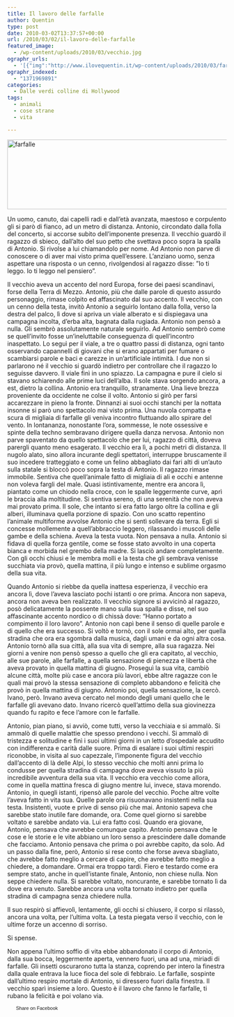 ```yaml
---
title: Il lavoro delle farfalle
author: Quentin
type: post
date: 2010-03-02T13:37:57+00:00
url: /2010/03/02/il-lavoro-delle-farfalle
featured_image:
  - /wp-content/uploads/2010/03/vecchio.jpg
ographr_urls:
  - '[{"img":"http://www.ilovequentin.it/wp-content/uploads/2010/03/farfalle.jpg"},{"img":"http://www.ilovequentin.it/wp-content/uploads/2010/03/vecchio.jpg"},{"img":"http://www.ilovequentin.it/wp-content/uploads/2010/03/farfalle-300x92.jpg"}]'
ographr_indexed:
  - "1371969891"
categories:
  - Dalle verdi colline di Hollywood
tags:
  - animali
  - cose strane
  - vita

---
```

[<img class="alignnone size-full wp-image-907" title="farfalle" src="http://www.ilovequentin.it/wp-content/uploads/2010/03/farfalle.jpg" alt="farfalle" width="520" height="160" />][1]

Un uomo, canuto, dai capelli radi e dall’età avanzata, maestoso e corpulento gli si parò di fianco, ad un metro di distanza. Antonio, circondato dalla folla del concerto, si accorse subito dell’imponente presenza. Il vecchio guardò il ragazzo di sbieco, dall’alto del suo petto che svettava poco sopra la spalla di Antonio. Si rivolse a lui chiamandolo per nome. Ad Antonio non parve di conoscere o di aver mai visto prima quell’essere. L’anziano uomo, senza aspettare una risposta o un cenno, rivolgendosi al ragazzo disse: ”Io ti leggo. Io ti leggo nel pensiero”.

Il vecchio aveva un accento del nord Europa, forse dei paesi scandinavi, forse della Terra di Mezzo. Antonio, più che dalle parole di questo assurdo personaggio, rimase colpito ed affascinato dal suo accento. Il vecchio, con un cenno della testa, invitò Antonio a seguirlo lontano dalla folla, verso la destra del palco, lì dove si apriva un viale alberato e si dispiegava una campagna incolta, d’erba alta, bagnata dalla rugiada. Antonio non pensò a nulla. Gli sembrò assolutamente naturale seguirlo. Ad Antonio sembrò come se quell’invito fosse un’ineluttabile conseguenza di quell’incontro inaspettato. Lo seguì per il viale, a tre o quattro passi di distanza, ogni tanto osservando capannelli di giovani che si erano appartati per fumare o scambiarsi parole e baci e carezze in un’artificiale intimità. I due non si parlarono né il vecchio si guardò indietro per controllare che il ragazzo lo seguisse davvero. Il viale finì in uno spiazzo. La campagna e pure il cielo si stavano schiarendo alle prime luci dell’alba. Il sole stava sorgendo ancora, a est, dietro la collina. Antonio era tranquillo, stranamente. Una lieve brezza proveniente da occidente ne colse il volto. Antonio si girò per farsi accarezzare in pieno la fronte. Dinnanzi ai suoi occhi stanchi per la nottata insonne si parò uno spettacolo mai visto prima. Una nuvola compatta e scura di migliaia di farfalle gli veniva incontro fluttuando allo spirare del vento. In lontananza, nonostante l&#8217;ora, sommesse, le note ossessive e spinte della techno sembravano dirigere quella danza nervosa. Antonio non parve spaventato da quello spettacolo che per lui, ragazzo di città, doveva parergli quanto meno esagerato. Il vecchio era lì, a pochi metri di distanza. Il nugolo alato, sino allora incurante degli spettatori, interruppe bruscamente il suo incedere tratteggiato e come un felino abbagliato dai fari alti di un’auto sulla statale si bloccò poco sopra la testa di Antonio. Il ragazzo rimase immobile. Sentiva che quell’animale fatto di migliaia di ali e occhi e antenne non voleva fargli del male. Quasi istintivamente, mentre era ancora lì, piantato come un chiodo nella croce, con le spalle leggermente curve, aprì le braccia alla moltitudine. Si sentiva sereno, di una serenità che non aveva mai provato prima. Il sole, che intanto si era fatto largo oltre la collina e gli alberi, illuminava quella porzione di spazio. Con uno scatto repentino l’animale multiforme avvolse Antonio che si sentì sollevare da terra. Egli si concesse mollemente a quell’abbraccio leggero, rilassando i muscoli delle gambe e della schiena. Aveva la testa vuota. Non pensava a nulla. Antonio si fidava di quella forza gentile, come se fosse stato avvolto in una coperta bianca e morbida nel grembo della madre. Si lasciò andare completamente. Con gli occhi chiusi e le membra molli e la testa che gli sembrava venisse succhiata via provò, quella mattina, il più lungo e intenso e sublime orgasmo della sua vita.<!--more-->

Quando Antonio si riebbe da quella inattesa esperienza, il vecchio era ancora lì, dove l’aveva lasciato pochi istanti o ore prima. Ancora non sapeva, ancora non aveva ben realizzato. Il vecchio signore si avvicinò al ragazzo, posò delicatamente la possente mano sulla sua spalla e disse, nel suo affascinante accento nordico o di chissà dove: “Hanno portato a compimento il loro lavoro”. Antonio non capì bene il senso di quelle parole e di quello che era successo. Si voltò e tornò, con il sole ormai alto, per quella stradina che ora era sgombra dalla musica, dagli umani e da ogni altra cosa. Antonio tornò alla sua città, alla sua vita di sempre, alla sua ragazza. Nei giorni a venire non pensò spesso a quello che gli era capitato, al vecchio, alle sue parole, alle farfalle, a quella sensazione di pienezza e libertà che aveva provato in quella mattina di giugno. Proseguì la sua vita, cambiò alcune città, molte più case e ancora più lavori, ebbe altre ragazze con le quali mai provò la stessa sensazione di completo abbandono e felicità che provò in quella mattina di giugno. Antonio poi, quella sensazione, la cercò. Ivano, però. Invano aveva cercato nel mondo degli umani quello che le farfalle gli avevano dato. Invano ricercò quell’attimo della sua giovinezza quando fu rapito e fece l’amore con le farfalle.

Antonio, pian piano, si avviò, come tutti, verso la vecchiaia e si ammalò. Si ammalò di quelle malattie che spesso prendono i vecchi. Si ammalò di tristezza e solitudine e finì i suoi ultimi giorni in un letto d’ospedale accudito con indifferenza e carità dalle suore. Prima di esalare i suoi ultimi respiri riconobbe, in visita al suo capezzale, l’imponente figura del vecchio dall’accento di là delle Alpi, lo stesso vecchio che molti anni prima lo condusse per quella stradina di campagna dove aveva vissuto la più incredibile avventura della sua vita. Il vecchio era vecchio come allora, come in quella mattina fresca di giugno mentre lui, invece, stava morendo. Antonio, in quegli istanti, ripensò alle parole del vecchio. Poche altre volte l’aveva fatto in vita sua. Quelle parole ora risuonavano insistenti nella sua testa. Insistenti, vuote e prive di senso più che mai. Antonio sapeva che sarebbe stato inutile fare domande, ora. Come quel giorno si sarebbe voltato e sarebbe andato via. Lui era fatto così. Quando era giovane, Antonio, pensava che avrebbe comunque capito. Antonio pensava che le cose e le storie e le vite abbiano un loro senso a prescindere dalle domande che facciamo. Antonio pensava che prima o poi avrebbe capito, da solo. Ad un passo dalla fine, però, Antonio si rese conto che forse aveva sbagliato, che avrebbe fatto meglio a cercare di capire, che avrebbe fatto meglio a chiedere, a domandare. Ormai era troppo tardi. Fiero e testardo come era sempre stato, anche in quell’istante finale, Antonio, non chiese nulla. Non seppe chiedere nulla. Si sarebbe voltato, noncurante, e sarebbe tornato lì da dove era venuto. Sarebbe ancora una volta tornato indietro per quella stradina di campagna senza chiedere nulla.
  
Il suo respirò si affievolì, lentamente, gli occhi si chiusero, il corpo si rilassò, ancora una volta, per l&#8217;ultima volta. La testa piegata verso il vecchio, con le ultime forze un accenno di sorriso.

Si spense.

Non appena l&#8217;ultimo soffio di vita ebbe abbandonato il corpo di Antonio, dalla sua bocca, leggermente aperta, vennero fuori, una ad una, miriadi di farfalle. Gli insetti oscurarono tutta la stanza, coprendo per intero la finestra dalla quale entrava la luce fioca del sole di febbraio. Le farfalle, sospinte dall’ultimo respiro mortale di Antonio, si diressero fuori dalla finestra. Il vecchio sparì insieme a loro. Questo è il lavoro che fanno le farfalle, ti rubano la felicità e poi volano via.

<a href="http://www.facebook.com/share.php?u=http%3A%2F%2Fwww.ilovequentin.it%2F2010%2F03%2F02%2Fil-lavoro-delle-farfalle&t=Il%20lavoro%20delle%20farfalle" id="facebook_share_both_903" style="font-size:11px; line-height:13px; font-family:'lucida grande',tahoma,verdana,arial,sans-serif; text-decoration:none; padding:2px 0 0 20px; height:16px; background:url(http://b.static.ak.fbcdn.net/images/share/facebook_share_icon.gif) no-repeat top left;">Share on Facebook</a>

 [1]: http://www.ilovequentin.it/wp-content/uploads/2010/03/farfalle.jpg